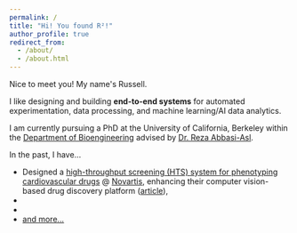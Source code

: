 ```yaml
---
permalink: /
title: "Hi! You found R²!"
author_profile: true
redirect_from: 
  - /about/
  - /about.html
---
```


Nice to meet you! My name's Russell. 

I like designing and building **end-to-end systems** for <span class="highlight">automated experimentation</span>, <span class="highlight">data processing</span>, and <span class="highlight">machine learning/AI data analytics</span>.

I am currently pursuing a PhD at the University of California, Berkeley within the [Department of Bioengineering](https://bioegrad.berkeley.edu/) advised by [Dr. Reza Abbasi-Asl](https://abbasilab.org/).

In the past, I have...
* Designed a [high-throughput screening (HTS) system for phenotyping cardiovascular drugs](/portfolio/2022-07_novartis_hts_system/) @ [Novartis](https://www.novartis.com/research-and-development), enhancing their computer vision-based drug discovery platform ([article](https://live.novartis.com/article/how-a-drug-target-challenge-gave-rise-to-a-powerful-technology-platform/technology-for-the-heart)),
* 
* 
* [and more...](/portfolio/)

